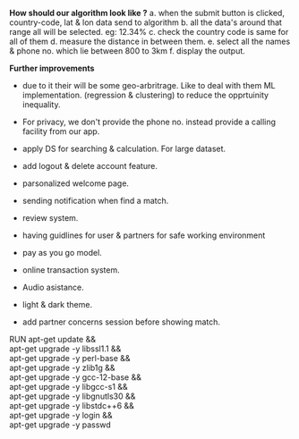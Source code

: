 **How should our algorithm look like ?** 
a. when the submit button is clicked, country-code, lat & lon data send to algorithm
b. all the data's around that range all will be selected. eg: 12.34%
c. check the country code is same for all of them
d. measure the distance in between them.
e. select all the  names  & phone no. which lie between 800 to 3km
f. display the output.


**Further improvements**
* due to it their will be some geo-arbritrage. Like to deal with them ML implementation. (regression & clustering) to reduce the opprtuinity inequality.
* For privacy, we don't provide the phone no. instead provide a calling facility from our app.
* apply DS for searching & calculation. For large dataset.

* add logout & delete account feature.
* parsonalized welcome page.
* sending notification when find a match.
* review system. 
* having guidlines for user & partners for safe working environment
* pay as you go model.
* online transaction system.
* Audio asistance.
* light & dark theme.
* add partner concerns session before showing match.

RUN apt-get update && \
    apt-get upgrade -y libssl1.1 && \
    apt-get upgrade -y perl-base && \
    apt-get upgrade -y zlib1g && \
    apt-get upgrade -y gcc-12-base && \
    apt-get upgrade -y libgcc-s1 && \
    apt-get upgrade -y libgnutls30 && \
    apt-get upgrade -y libstdc++6 && \
    apt-get upgrade -y login && \
    apt-get upgrade -y passwd 